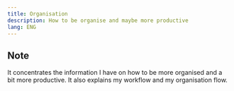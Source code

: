 ```yaml
---
title: Organisation
description: How to be organise and maybe more productive
lang: ENG
---
```


## Note

It concentrates the information I have on how to be more organised and a bit more productive. It also explains my workflow and my organisation flow.